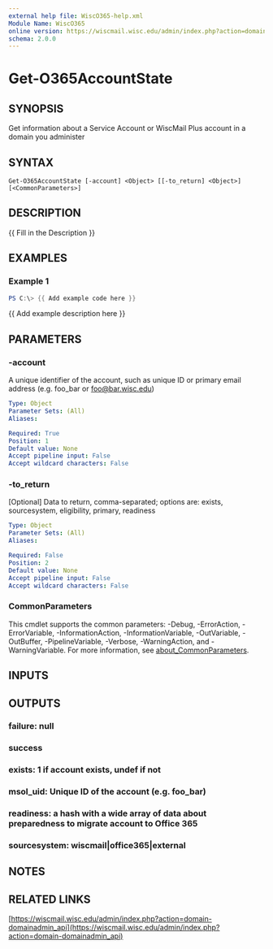 ```yaml
---
external help file: WiscO365-help.xml
Module Name: WiscO365
online version: https://wiscmail.wisc.edu/admin/index.php?action=domain-domainadmin_api
schema: 2.0.0
---
```


# Get-O365AccountState

## SYNOPSIS
Get information about a Service Account or WiscMail Plus account in a domain you administer

## SYNTAX

```
Get-O365AccountState [-account] <Object> [[-to_return] <Object>] [<CommonParameters>]
```

## DESCRIPTION
{{ Fill in the Description }}

## EXAMPLES

### Example 1
```powershell
PS C:\> {{ Add example code here }}
```

{{ Add example description here }}

## PARAMETERS

### -account
A unique identifier of the account, such as unique ID or primary email address (e.g.
foo_bar or foo@bar.wisc.edu)

```yaml
Type: Object
Parameter Sets: (All)
Aliases:

Required: True
Position: 1
Default value: None
Accept pipeline input: False
Accept wildcard characters: False
```

### -to_return
\[Optional\] Data to return, comma-separated; options are: exists, sourcesystem, eligibility, primary, readiness

```yaml
Type: Object
Parameter Sets: (All)
Aliases:

Required: False
Position: 2
Default value: None
Accept pipeline input: False
Accept wildcard characters: False
```

### CommonParameters
This cmdlet supports the common parameters: -Debug, -ErrorAction, -ErrorVariable, -InformationAction, -InformationVariable, -OutVariable, -OutBuffer, -PipelineVariable, -Verbose, -WarningAction, and -WarningVariable. For more information, see [about_CommonParameters](http://go.microsoft.com/fwlink/?LinkID=113216).

## INPUTS

## OUTPUTS

### failure: null
### success
### exists: 1 if account exists, undef if not
### msol_uid: Unique ID of the account (e.g. foo_bar)
### readiness: a hash with a wide array of data about preparedness to migrate account to Office 365
### sourcesystem: wiscmail|office365|external
## NOTES

## RELATED LINKS

[https://wiscmail.wisc.edu/admin/index.php?action=domain-domainadmin_api](https://wiscmail.wisc.edu/admin/index.php?action=domain-domainadmin_api)

